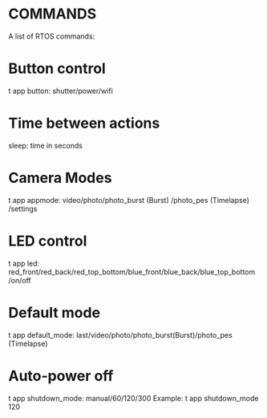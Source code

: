 COMMANDS
========

A list of RTOS commands:

Button control
==============

t app button: shutter/power/wifi	

Time between actions
====================

sleep: time in seconds	

Camera Modes
============

t app appmode: video/photo/photo_burst (Burst) /photo_pes (Timelapse) /settings	

LED control
===========

t app led: red_front/red_back/red_top_bottom/blue_front/blue_back/blue_top_bottom
/on/off

Default mode
============

t app default_mode: last/video/photo/photo_burst(Burst)/photo_pes (Timelapse)	

Auto-power off
==============

t app shutdown_mode: manual/60/120/300	Example: t app shutdown_mode 120
